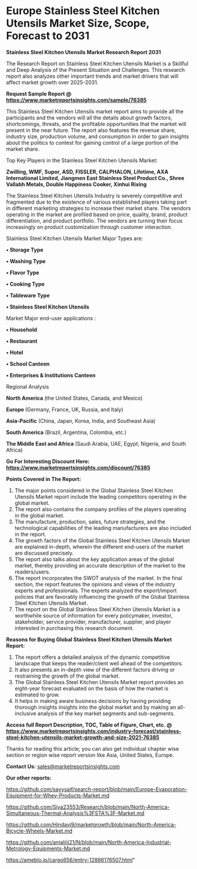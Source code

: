 # Europe Stainless Steel Kitchen Utensils Market Size, Scope, Forecast to 2031

<strong>Stainless Steel Kitchen Utensils Market Research Report 2031</strong>

The Research Report on Stainless Steel Kitchen Utensils Market is a Skillful and Deep Analysis of the Present Situation and Challenges. This research report also analyzes other important trends and market drivers that will affect market growth over 2025-2031.

<strong>Request Sample Report @ <a href=https://www.marketreportsinsights.com/sample/76385>https://www.marketreportsinsights.com/sample/76385</a></strong>

This Stainless Steel Kitchen Utensils market report aims to provide all the participants and the vendors will all the details about growth factors, shortcomings, threats, and the profitable opportunities that the market will present in the near future. The report also features the revenue share, industry size, production volume, and consumption in order to gain insights about the politics to contest for gaining control of a large portion of the market share.

Top Key Players in the Stainless Steel Kitchen Utensils Market:

<strong>Zwilling, WMF, Supor, ASD, FISSLER, CALPHALON, Lifetime, AXA International Limited, Jiangmen East Stainless Steel Product Co., Shree Vallabh Metals, Double Happiness Cooker, Xinhui Rixing</strong>

The Stainless Steel Kitchen Utensils Industry is severely competitive and fragmented due to the existence of various established players taking part in different marketing strategies to increase their market share. The vendors operating in the market are profiled based on price, quality, brand, product differentiation, and product portfolio. The vendors are turning their focus increasingly on product customization through customer interaction.

Stainless Steel Kitchen Utensils Market Major Types are:

<strong>• Storage Type

• Washing Type

• Flavor Type

• Cooking Type

• Tableware Type

• Stainless Steel Kitchen Utensils</strong>

Market Major end-user applications :

<strong>• Household

• Restaurant

• Hotel

• School Canteen

• Enterprises & Institutions Canteen</strong>

Regional Analysis

</u><strong><b>North America</b></strong> (the United States, Canada, and Mexico)

<strong><b>Europe </b></strong>(Germany, France, UK, Russia, and Italy)

<strong><b>Asia-Pacific</b></strong> (China, Japan, Korea, India, and Southeast Asia)

<strong><b>South America</b></strong> (Brazil, Argentina, Colombia, etc.)

<strong><b>The Middle East and Africa</b></strong> (Saudi Arabia, UAE, Egypt, Nigeria, and South Africa)

<strong>Go For Interesting Discount Here: <a href=https://www.marketreportsinsights.com/discount/76385>https://www.marketreportsinsights.com/discount/76385</a></strong>

<strong>Points Covered in The Report:</strong>
<ol>
  <li>The major points considered in the Global Stainless Steel Kitchen Utensils Market report include the leading competitors operating in the global market.</li>
  <li>The report also contains the company profiles of the players operating in the global market.</li>
  <li>The manufacture, production, sales, future strategies, and the technological capabilities of the leading manufacturers are also included in the report.</li>
  <li>The growth factors of the Global Stainless Steel Kitchen Utensils Market are explained in-depth, wherein the different end-users of the market are discussed precisely.</li>
  <li>The report also talks about the key application areas of the global market, thereby providing an accurate description of the market to the readers/users.</li>
  <li>The report incorporates the SWOT analysis of the market. In the final section, the report features the opinions and views of the industry experts and professionals. The experts analyzed the export/import policies that are favorably influencing the growth of the Global Stainless Steel Kitchen Utensils Market.</li>
  <li>The report on the Global Stainless Steel Kitchen Utensils Market is a worthwhile source of information for every policymaker, investor, stakeholder, service provider, manufacturer, supplier, and player interested in purchasing this research document.</li>
</ol>
<strong>Reasons for Buying Global Stainless Steel Kitchen Utensils Market Report:</strong>

<ol>
  <li>The report offers a detailed analysis of the dynamic competitive landscape that keeps the reader/client well ahead of the competitors.</li>
  <li>It also presents an in-depth view of the different factors driving or restraining the growth of the global market.</li>
  <li>The Global Stainless Steel Kitchen Utensils Market report provides an eight-year forecast evaluated on the basis of how the market is estimated to grow.</li>
  <li>It helps in making aware business decisions by having providing thorough insights insights into the global market and by making an all-inclusive analysis of the key market segments and sub-segments.</li>
</ol>
<strong>Access full Report Description, TOC, Table of Figure, Chart, etc. @ <a href=https://www.marketreportsinsights.com/industry-forecast/stainless-steel-kitchen-utensils-market-growth-and-size-2021-76385>https://www.marketreportsinsights.com/industry-forecast/stainless-steel-kitchen-utensils-market-growth-and-size-2021-76385</a></strong>


Thanks for reading this article; you can also get individual chapter wise section or region wise report version like Asia, United States, Europe.

<strong>Contact Us:</strong>
sales@marketreportsinsights.com

<strong>Our other reports:</strong>

<a href=https://github.com/sayysaif/search-report/blob/main/Europe-Evaporation-Equipment-for-Whey-Products-Market.md>https://github.com/sayysaif/search-report/blob/main/Europe-Evaporation-Equipment-for-Whey-Products-Market.md</a>

<a href=https://github.com/Siya23553/Research/blob/main/North-America-Simultaneous-Thermal-Analysis%3FSTA%3F-Market.md>https://github.com/Siya23553/Research/blob/main/North-America-Simultaneous-Thermal-Analysis%3FSTA%3F-Market.md</a>

<a href=https://github.com/Hindavi9/marketgrowth/blob/main/North-America-Bicycle-Wheels-Market.md>https://github.com/Hindavi9/marketgrowth/blob/main/North-America-Bicycle-Wheels-Market.md</a>

<a href=https://github.com/anjaliiii21/N/blob/main/North-America-Industrial-Metrology-Equipments-Market.md>https://github.com/anjaliiii21/N/blob/main/North-America-Industrial-Metrology-Equipments-Market.md</a>

<a href=https://ameblo.jp/cargo656/entry-12886176507.html>https://ameblo.jp/cargo656/entry-12886176507.html</a>"
